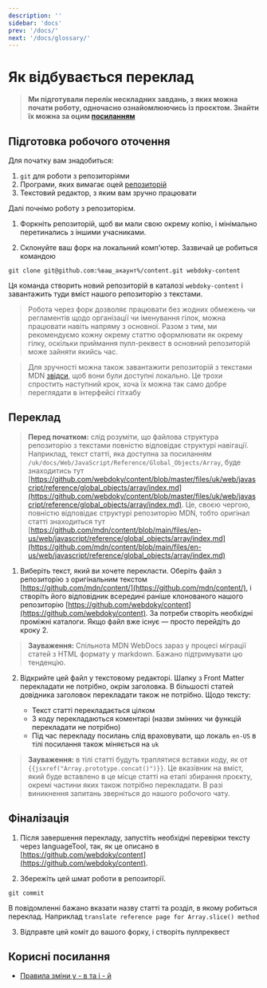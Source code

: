 ```yaml
---
description: ''
sidebar: 'docs'
prev: '/docs/'
next: '/docs/glossary/'
---
```


# Як відбувається переклад

> **Ми підготували перелік нескладних завдань, з яких можна почати роботу, одночасно ознайомлюючись із проєктом. Знайти їх можна за оцим [посиланням](https://github.com/webdoky/content/issues?q=is%3Aissue+is%3Aopen+label%3A%22good+first+issue%22)**

## Підготовка робочого оточення

Для початку вам знадобиться:

1. `git` для роботи з репозиторіями
2. Програми, яких вимагає оцей [репозиторій](https://github.com/webdoky/content)
3. Текстовий редактор, з яким вам зручно працювати

Далі почнімо роботу з репозиторієм.

1. Форкніть репозиторій, щоб ви мали свою окрему копію, і мінімально перетинались з іншими учасниками.

2. Склонуйте ваш форк на локальний комп'ютер. Зазвичай це робиться командою
```
git clone git@github.com:%ваш_акаунт%/content.git webdoky-content
```
Ця команда створить новий репозиторій в каталозі `webdoky-content` і завантажить туди вміст нашого репозиторію з текстами.

> Робота через форк дозволяє працювати без жодних обмежень чи регламентів щодо організації чи іменування гілок, можна працювати навіть напряму з основної. Разом з тим, ми рекомендуємо кожну окрему статтю оформлювати як окрему гілку, оскільки приймання пулл-реквест в основний репозиторій може зайняти якийсь час.

> Для зручності можна також завантажити репозиторій з текстами MDN [звідси](https://github.com/mdn/content), щоб вони були доступні локально. Це трохи спростить наступний крок, хоча їх можна так само добре переглядати в інтерфейсі гітхабу

## Переклад

> **Перед початком:** слід розуміти, що файлова структура репозиторію з текстами повністю відповідає структурі навігації. Наприклад, текст статті, яка доступна за посиланням `/uk/docs/Web/JavaScript/Reference/Global_Objects/Array`, буде знаходитись тут [https://github.com/webdoky/content/blob/master/files/uk/web/javascript/reference/global_objects/array/index.md](https://github.com/webdoky/content/blob/master/files/uk/web/javascript/reference/global_objects/array/index.md). Це, своєю чергою, повністю відповідає структурі репозиторію MDN, тобто оригінал статті знаходиться тут [https://github.com/mdn/content/blob/main/files/en-us/web/javascript/reference/global_objects/array/index.md](https://github.com/mdn/content/blob/main/files/en-us/web/javascript/reference/global_objects/array/index.md)

1. Виберіть текст, який ви хочете перекласти. Оберіть файл з репозиторію з оригінальним текстом [https://github.com/mdn/content/](https://github.com/mdn/content/), і створіть його відповідник всередині раніше клонованого нашого репозиторію [https://github.com/webdoky/content](https://github.com/webdoky/content). За потреби створіть необхідні проміжні каталоги. Якщо файл вже існує — просто перейдіть до кроку 2.

> **Зауваження:** Спільнота MDN WebDocs зараз у процесі міграції статей з HTML формату у markdown. Бажано підтримувати цю тенденцію.

2. Відкрийте цей файл у текстовому редакторі. Шапку з Front Matter перекладати не потрібно, окрім заголовка. В більшості статей довідника заголовок перекладати також не потрібно. Щодо тексту:

	- Текст статті перекладається цілком
	- З коду перекладаються коментарі (назви змінних чи функцій перекладати не потрібно)
	- Під час перекладу посилань слід враховувати, що локаль `en-US` в тілі посилання також міняється на `uk`

> **Зауваження:** в тілі статті будуть траплятися вставки коду, як от `{{jsxref("Array.prototype.concat()")}}`. Це вказівник на вміст, який буде вставлено в це місце статті на етапі збирання проєкту, окремі частини яких також потрібно перекладати. В разі виникнення запитань зверніться до нашого робочого чату.

## Фіналізація

1. Після завершення перекладу, запустіть необхідні перевірки тексту через languageTool, так, як це описано в [https://github.com/webdoky/content](https://github.com/webdoky/content).

2. Збережіть цей шмат роботи в репозиторії.
```
git commit
```
В повідомленні бажано вказати назву статті та розділ, в якому робиться переклад. Наприклад `translate reference page for Array.slice() method`

3. Відправте цей коміт до вашого форку, і створіть пуллреквест



## Корисні посилання
 - [Правила зміни у - в та і - й](https://zbruc.eu/node/41947)